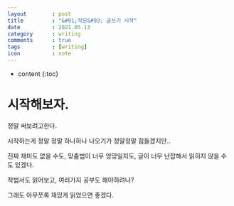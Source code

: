 ```yaml
---
layout        : post
title         : "&#91;작문&#93; 글쓰기 시작"
date          : 2021.05.13
category      : writing
comments      : true
tags          : [writing]
icon          : note
---
```


* content
{:toc}

# 시작해보자.

정말 써보려고한다.

시작하는게 정말 정말 하나하나 나오기가 정말정말 힘들겠지만..

진짜 재미도 없을 수도, 맞춤법이 너무 엉망일지도, 글이 너무 난잡해서 
읽히지 않을 수도 있겠다.

작법서도 읽어보고, 여러가지 공부도 해야하려나?


그래도 아무쪼록 재밌게 읽었으면 좋겠다.